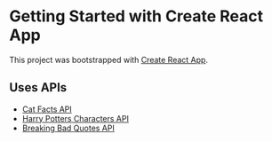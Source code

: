# Getting Started with Create React App

This project was bootstrapped with [Create React App](https://github.com/facebook/create-react-app).

## Uses APIs
 - [Cat Facts API](https://cat-fact.herokuapp.com/facts)
 - [Harry Potters Characters API](https://hp-api.herokuapp.com/api/characters)
 - [Breaking Bad Quotes API](https://breakingbadapi.com/api/quotes)